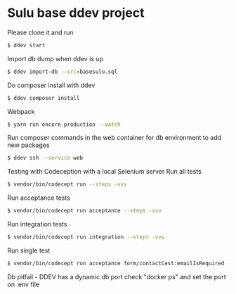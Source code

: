# Sulu base ddev project
Please clone it and run
```bash
$ ddev start
```

Import db dump when ddev is up
```bash
$ ddev import-db --src=basesulu.sql
```

Do composer install with ddev
```bash
$ ddev composer install
```

Webpack
```bash
$ yarn run encore production --watch
```

Run composer commands in the web container for db environment to add new packages
```bash
$ ddev ssh --service web   
```

Testing with Codeception with a local Selenium server
Run all tests
```bash
$ vendor/bin/codecept run --steps -vvv   
```
Run acceptance tests
```bash
$ vendor/bin/codecept run acceptance --steps -vvv   
```
Run integration tests
```bash
$ vendor/bin/codecept run integration --steps -vvv   
```
Run single test
```bash
$ vendor/bin/codecept run acceptance form/contactCest:emailIsRequired --steps -vvv 
```

Db pitfail - DDEV has a dynamic db port check "docker ps" and set the port on .env file 
